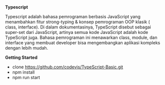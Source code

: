 **Typescript**

Typescript adalah bahasa pemrograman berbasis JavaScript yang menambahkan fitur strong-typing & konsep pemrograman OOP klasik ( class, interface). Di dalam dokumentasinya, TypeScript disebut sebagai super-set dari JavaScript, artinya semua kode JavaScript adalah kode TypeScript juga. Bahasa pemrograman ini menawarkan class, module, dan interface yang membuat developer bisa mengembangkan aplikasi kompleks dengan lebih mudah.

**Getting Started**
- clone https://github.com/codevjs/TypeScript-Basic.git
- npm install 
- npm run start
